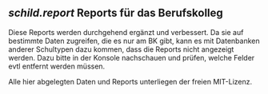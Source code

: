 ## _schild.report_ Reports für das Berufskolleg

Diese Reports werden durchgehend ergänzt und verbessert. Da sie auf bestimmte
Daten zugreifen, die es nur am BK gibt, kann es mit Datenbanken anderer
Schultypen dazu kommen, dass die Reports nicht angezeigt werden. Dazu bitte
in der Konsole nachschauen und prüfen, welche Felder evtl entfernt werden müssen.

Alle hier abgelegten Daten und Reports unterliegen der freien MIT-Lizenz.